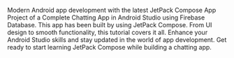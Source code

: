 Modern Android app development with the latest JetPack Compose App Project of a Complete Chatting App in Android Studio using Firebase Database. This app has been built by using JetPack Compose. From UI design to smooth functionality, this tutorial covers it all. Enhance your Android Studio skills and stay updated in the world of app development. Get ready to start learning JetPack Compose while building a chatting app.
